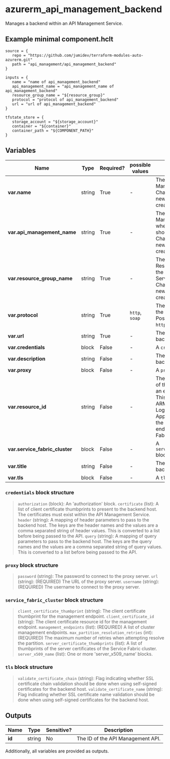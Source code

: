 # azurerm_api_management_backend

Manages a backend within an API Management Service.

## Example minimal component.hclt

```hcl
source = {
   repo = "https://github.com/jumidev/terraform-modules-auto-azurerm.git" 
   path = "api_management/api_management_backend" 
}

inputs = {
   name = "name of api_management_backend" 
   api_management_name = "api_management_name of api_management_backend" 
   resource_group_name = "${resource_group}" 
   protocol = "protocol of api_management_backend" 
   url = "url of api_management_backend" 
}

tfstate_store = {
   storage_account = "${storage_account}" 
   container = "${container}" 
   container_path = "${COMPONENT_PATH}" 
}

```

## Variables

| Name | Type | Required? |  possible values |  Description |
| ---- | ---- | --------- |  ----------- | ----------- |
| **var.name** | string | True | -  |  The name of the API Management backend. Changing this forces a new resource to be created. | 
| **var.api_management_name** | string | True | -  |  The Name of the API Management Service where this backend should be created. Changing this forces a new resource to be created. | 
| **var.resource_group_name** | string | True | -  |  The Name of the Resource Group where the API Management Service exists. Changing this forces a new resource to be created. | 
| **var.protocol** | string | True | `http`, `soap`  |  The protocol used by the backend host. Possible values are `http` or `soap`. | 
| **var.url** | string | True | -  |  The URL of the backend host. | 
| **var.credentials** | block | False | -  |  A `credentials` block. | 
| **var.description** | string | False | -  |  The description of the backend. | 
| **var.proxy** | block | False | -  |  A `proxy` block. | 
| **var.resource_id** | string | False | -  |  The management URI of the backend host in an external system. This URI can be the ARM Resource ID of Logic Apps, Function Apps or API Apps, or the management endpoint of a Service Fabric cluster. | 
| **var.service_fabric_cluster** | block | False | -  |  A `service_fabric_cluster` block. | 
| **var.title** | string | False | -  |  The title of the backend. | 
| **var.tls** | block | False | -  |  A `tls` block. | 

### `credentials` block structure

>`authorization` (block): An 'authorization' block.
>`certificate` (list): A list of client certificate thumbprints to present to the backend host. The certificates must exist within the API Management Service.
>`header` (string): A mapping of header parameters to pass to the backend host. The keys are the header names and the values are a comma separated string of header values. This is converted to a list before being passed to the API.
>`query` (string): A mapping of query parameters to pass to the backend host. The keys are the query names and the values are a comma separated string of query values. This is converted to a list before being passed to the API.

### `proxy` block structure

>`password` (string): The password to connect to the proxy server.
>`url` (string): (REQUIRED) The URL of the proxy server.
>`username` (string): (REQUIRED) The username to connect to the proxy server.

### `service_fabric_cluster` block structure

>`client_certificate_thumbprint` (string): The client certificate thumbprint for the management endpoint.
>`client_certificate_id` (string): The client certificate resource id for the management endpoint.
>`management_endpoints` (list): (REQUIRED) A list of cluster management endpoints.
>`max_partition_resolution_retries` (int): (REQUIRED) The maximum number of retries when attempting resolve the partition.
>`server_certificate_thumbprints` (list): A list of thumbprints of the server certificates of the Service Fabric cluster.
>`server_x509_name` (list): One or more 'server_x509_name' blocks.

### `tls` block structure

>`validate_certificate_chain` (string): Flag indicating whether SSL certificate chain validation should be done when using self-signed certificates for the backend host.
>`validate_certificate_name` (string): Flag indicating whether SSL certificate name validation should be done when using self-signed certificates for the backend host.



## Outputs

| Name | Type | Sensitive? | Description |
| ---- | ---- | --------- | --------- |
| **id** | string | No  | The ID of the API Management API. | 

Additionally, all variables are provided as outputs.

